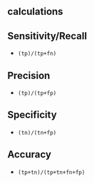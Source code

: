 ## calculations
## Sensitivity/Recall
  - `(tp)/(tp+fn)`
## Precision
  - `(tp)/(tp+fp)`
## Specificity
  - `(tn)/(tn+fp)`
## Accuracy 
  - `(tp+tn)/(tp+tn+fn+fp)`
